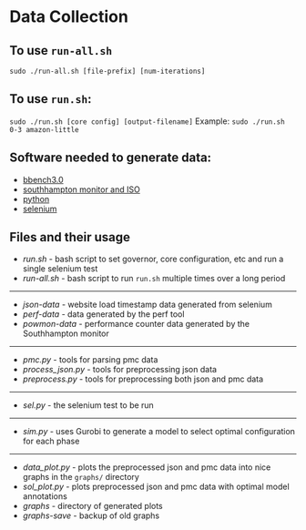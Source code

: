 # Data Collection

## To use `run-all.sh`
`sudo ./run-all.sh [file-prefix] [num-iterations]`

## To use `run.sh`:
`sudo ./run.sh [core config] [output-filename]`
Example:
`sudo ./run.sh 0-3 amazon-little`

## Software needed to generate data:
* [bbench3.0](http://bbench.eecs.umich.edu/downloads.html)
* [southhampton monitor and ISO](http://www.powmon.ecs.soton.ac.uk/powermodeling/downloads.html)
* [python](https://www.python.org/downloads/)
* [selenium](https://selenium-python.readthedocs.io/installation.html)

## Files and their usage
* *run.sh* - bash script to set governor, core configuration, etc and run a single selenium test
* *run-all.sh* - bash script to run `run.sh` multiple times over a long period
---
* *json-data* - website load timestamp data generated from selenium
* *perf-data* - data generated by the perf tool
* *powmon-data* - performance counter data generated by the Southhampton monitor
---
* *pmc.py* - tools for parsing pmc data
* *process_json.py* - tools for preprocessing json data
* *preprocess.py* - tools for preprocessing both json and pmc data
---
* *sel.py* - the selenium test to be run
---
* *sim.py* - uses Gurobi to generate a model to select optimal configuration for each phase
---
* *data_plot.py* - plots the preprocessed json and pmc data into nice graphs in the `graphs/` directory
* *sol_plot.py* - plots preprocessed json and pmc data with optimal model annotations
* *graphs* - directory of generated plots
* *graphs-save* - backup of old graphs


